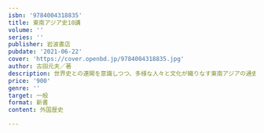 ```yaml
---
isbn: '9784004318835'
title: 東南アジア史10講
volume: ''
series: ''
publisher: 岩波書店
pubdate: '2021-06-22'
cover: 'https://cover.openbd.jp/9784004318835.jpg'
author: 古田元夫／著
description: 世界史との連関を意識しつつ、多様な人々と文化が織りなす東南アジアの通史を明快に叙述。
price: '900'
genre: ''
target: 一般
format: 新書
content: 外国歴史

---
```

